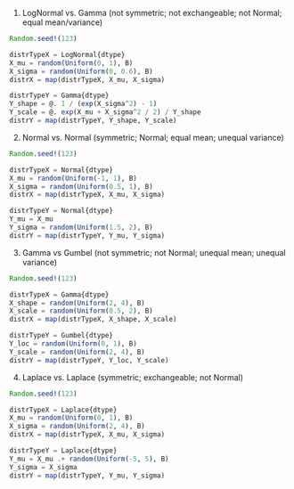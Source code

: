 1. LogNormal vs. Gamma (not symmetric; not exchangeable; not Normal; equal mean/variance)

```julia
Random.seed!(123)

distrTypeX = LogNormal{dtype}
X_mu = random(Uniform(0, 1), B)
X_sigma = random(Uniform(0, 0.6), B)
distrX = map(distrTypeX, X_mu, X_sigma)

distrTypeY = Gamma{dtype}
Y_shape = @. 1 / (exp(X_sigma^2) - 1)
Y_scale = @. exp(X_mu + X_sigma^2 / 2) / Y_shape
distrY = map(distrTypeY, Y_shape, Y_scale)
```

2. Normal vs. Normal (symmetric; Normal; equal mean; unequal variance)

```julia
Random.seed!(123)

distrTypeX = Normal{dtype}
X_mu = random(Uniform(-1, 1), B)
X_sigma = random(Uniform(0.5, 1), B)
distrX = map(distrTypeX, X_mu, X_sigma)

distrTypeY = Normal{dtype}
Y_mu = X_mu
Y_sigma = random(Uniform(1.5, 2), B)
distrY = map(distrTypeY, Y_mu, Y_sigma)
```

3. Gamma vs Gumbel (not symmetric; not Normal; unequal mean; unequal variance)

```julia
Random.seed!(123)

distrTypeX = Gamma{dtype}
X_shape = random(Uniform(2, 4), B)
X_scale = random(Uniform(0.5, 2), B)
distrX = map(distrTypeX, X_shape, X_scale)

distrTypeY = Gumbel{dtype}
Y_loc = random(Uniform(0, 1), B)
Y_scale = random(Uniform(2, 4), B)
distrY = map(distrTypeY, Y_loc, Y_scale)
```

4. Laplace vs. Laplace (symmetric; exchangeable; not Normal)

```julia
Random.seed!(123)

distrTypeX = Laplace{dtype}
X_mu = random(Uniform(0, 1), B)
X_sigma = random(Uniform(2, 4), B)
distrX = map(distrTypeX, X_mu, X_sigma)

distrTypeY = Laplace{dtype}
Y_mu = X_mu .+ random(Uniform(-5, 5), B)
Y_sigma = X_sigma
distrY = map(distrTypeY, Y_mu, Y_sigma)
```

